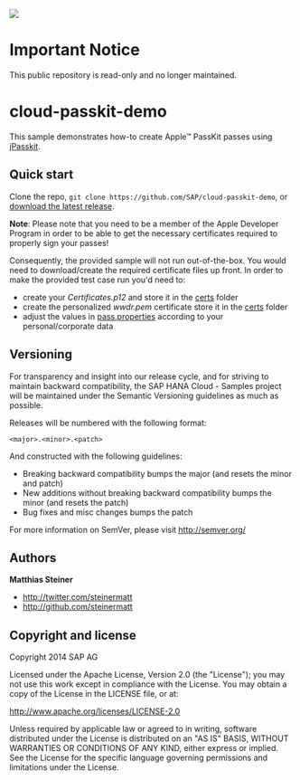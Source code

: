 ![](https://img.shields.io/badge/STATUS-NOT%20CURRENTLY%20MAINTAINED-red.svg?longCache=true&style=flat)

# Important Notice
This public repository is read-only and no longer maintained.

cloud-passkit-demo
==================

This sample demonstrates how-to create Apple™ PassKit passes using [jPasskit](https://github.com/bitzeche/jpasskit).

Quick start
-----------

Clone the repo, `git clone https://github.com/SAP/cloud-passkit-demo`, or [download the latest release](https://github.com/SAP/cloud-passkit-demo/archive/master.zip).

**Note**: Please note that you need to be a member of the Apple Developer Program in order to be able to get the necessary certificates required to properly sign your passes! 

Consequently, the provided sample will not run out-of-the-box. You would need to download/create the required certificate files up front. In order to make the provided test case run you'd need to:

+ create your *Certificates.p12* and store it in the [certs](/src/test/resources/certs) folder
+ create the personalized *wwdr.pem* certificate store it in the [certs](/src/test/resources/certs) folder
+ adjust the values in [pass.properties](/src/test/resources/pass.properties) according to your personal/corporate data


Versioning
----------

For transparency and insight into our release cycle, and for striving to maintain backward compatibility, the SAP HANA Cloud - Samples project will be maintained under the Semantic Versioning guidelines as much as possible.

Releases will be numbered with the following format:

`<major>.<minor>.<patch>`

And constructed with the following guidelines:

* Breaking backward compatibility bumps the major (and resets the minor and patch)
* New additions without breaking backward compatibility bumps the minor (and resets the patch)
* Bug fixes and misc changes bumps the patch

For more information on SemVer, please visit http://semver.org/

Authors
-------

**Matthias Steiner**

+ http://twitter.com/steinermatt
+ http://github.com/steinermatt


Copyright and license
---------------------

Copyright 2014 SAP AG

Licensed under the Apache License, Version 2.0 (the "License");
you may not use this work except in compliance with the License.
You may obtain a copy of the License in the LICENSE file, or at:

   http://www.apache.org/licenses/LICENSE-2.0

Unless required by applicable law or agreed to in writing, software
distributed under the License is distributed on an "AS IS" BASIS,
WITHOUT WARRANTIES OR CONDITIONS OF ANY KIND, either express or implied.
See the License for the specific language governing permissions and
limitations under the License.

